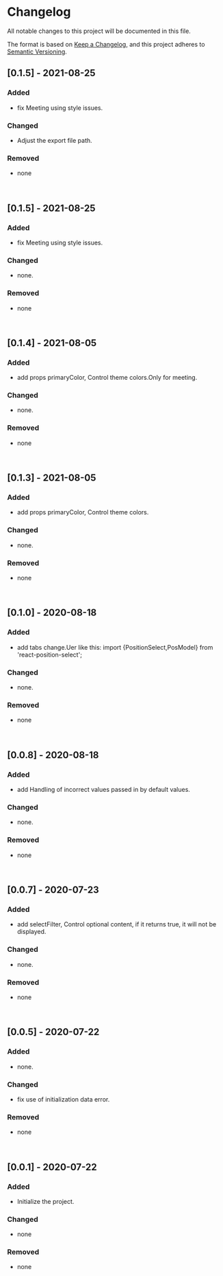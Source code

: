 # Changelog
All notable changes to this project will be documented in this file.

The format is based on [Keep a Changelog](https://keepachangelog.com/en/1.0.0/),
and this project adheres to [Semantic Versioning](https://semver.org/spec/v2.0.0.html).

## [0.1.5] - 2021-08-25

### Added

- fix Meeting using style issues.

### Changed

- Adjust the export file path.

### Removed

- none

&nbsp;

## [0.1.5] - 2021-08-25

### Added

- fix Meeting using style issues.

### Changed

- none.

### Removed

- none

&nbsp;

## [0.1.4] - 2021-08-05

### Added

- add props primaryColor, Control theme colors.Only for meeting.

### Changed

- none.

### Removed

- none

&nbsp;

## [0.1.3] - 2021-08-05

### Added

- add props primaryColor, Control theme colors.

### Changed

- none.

### Removed

- none

&nbsp;

## [0.1.0] - 2020-08-18

### Added

- add tabs change.Uer like this:  import {PositionSelect,PosModel} from 'react-position-select';

### Changed

- none.

### Removed

- none

&nbsp;

## [0.0.8] - 2020-08-18

### Added

- add Handling of incorrect values passed in by default values.

### Changed

- none. 

### Removed

- none

&nbsp;

## [0.0.7] - 2020-07-23

### Added

- add selectFilter, Control optional content, if it returns true, it will not be displayed.

### Changed

- none. 

### Removed

- none

&nbsp;

## [0.0.5] - 2020-07-22

### Added

- none.

### Changed

- fix use of initialization data error.

### Removed

- none

&nbsp;

## [0.0.1] - 2020-07-22

### Added

- Initialize the project.

### Changed

- none

### Removed

- none

&nbsp;


